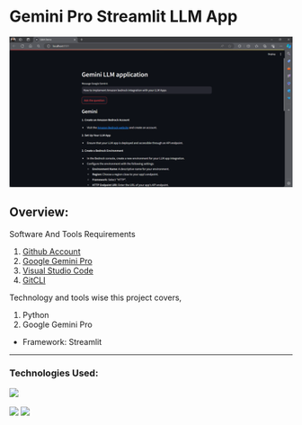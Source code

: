 # Gemini Pro Streamlit LLM App
![alt text](image.png)

## Overview:
Software And Tools Requirements

1. [Github Account](https://github.com)
2. [Google Gemini Pro](https://gemini.google.com/)
3. [Visual Studio Code](https://code.visualstudio.com/)
4. [GitCLI](https://git-scm.com/book/en/v2/Getting-Started-The-Command-Line)

Technology and tools wise this project covers,

1. Python
2. Google Gemini Pro

* Framework: Streamlit 


-------------------------------------------------------------------------------------------------------------------
### Technologies Used:

![](https://forthebadge.com/images/badges/made-with-python.svg)

[<img target="_blank" src="https://github.com/divakarkumar424/Text-To-SQL-LLM-App/assets/32620288/7ba330bd-75ec-4460-b25b-2fe0dd74fd86" width=100>](https://www.langchain.com/)        [<img target="_blank" src="https://github.com/divakarkumar424/Text-To-SQL-LLM-App/assets/32620288/a9f2554b-0e9d-45e1-af4f-9f7b08d5bffd" width=100>](https://streamlit.io/)   
